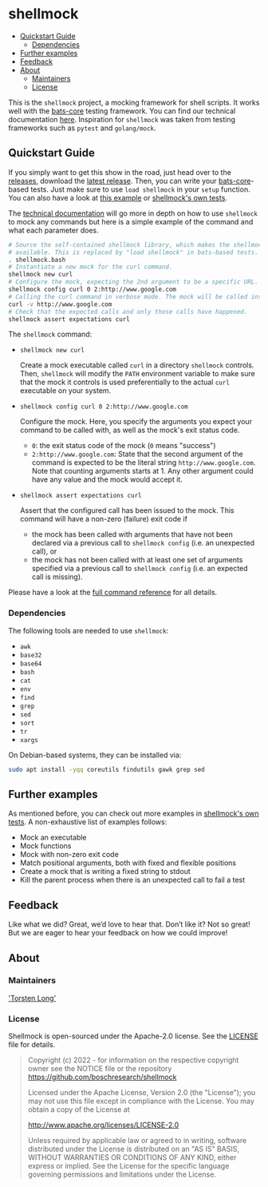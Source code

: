 <!---
  Copyright (c) 2022 - for information on the respective copyright owner
  see the NOTICE file or the repository
  https://github.com/boschresearch/shellmock
  
  Licensed under the Apache License, Version 2.0 (the "License"); you may not
  use this file except in compliance with the License. You may obtain a copy of
  the License at
  
    http://www.apache.org/licenses/LICENSE-2.0
  
  Unless required by applicable law or agreed to in writing, software
  distributed under the License is distributed on an "AS IS" BASIS, WITHOUT
  WARRANTIES OR CONDITIONS OF ANY KIND, either express or implied. See the
  License for the specific language governing permissions and limitations under
  the License.
-->

# shellmock <!-- omit in toc -->

- [Quickstart Guide](#quickstart-guide)
  - [Dependencies](#dependencies)
- [Further examples](#further-examples)
- [Feedback](#feedback)
- [About](#about)
  - [Maintainers](#maintainers)
  - [License](#license)

This is the `shellmock` project, a mocking framework for shell scripts.
It works well with the [bats-core] testing framework.
You can find our technical documentation [here](./docs/README.md).
Inspiration for `shellmock` was taken from testing frameworks such as `pytest`
and `golang/mock`.

[bats-core]: https://bats-core.readthedocs.io/ "bats core website"

## Quickstart Guide

If you simply want to get this show in the road, just head over to the
[releases], download the [latest release][latest-release].
Then, you can write your [bats-core]-based tests.
Just make sure to use `load shellmock` in your `setup` function.
You can also have a look at [this example](./docs/example.md) or
[shellmock's own tests][shellmock-tests].

The [technical documentation](./docs/README.md) will go more in depth on how to
use `shellmock` to mock any commands but here is a simple example of the command
and what each parameter does.

```bash
# Source the self-contained shellmock library, which makes the shellmock command
# available. This is replaced by "load shellmock" in bats-based tests.
. shellmock.bash
# Instantiate a new mock for the curl command.
shellmock new curl
# Configure the mock, expecting the 2nd argument to be a specific URL.
shellmock config curl 0 2:http://www.google.com
# Calling the curl command in verbose mode. The mock will be called instead.
curl -v http://www.google.com
# Check that the expected calls and only those calls have happened.
shellmock assert expectations curl
```

The `shellmock` command:

- `shellmock new curl`

  Create a mock executable called `curl` in a directory `shellmock` controls.
  Then, `shellmock` will modify the `PATH` environment variable to make
  sure that the mock it controls is used preferentially to the actual
  `curl` executable on your system.

- `shellmock config curl 0 2:http://www.google.com`

  Configure the mock.
  Here, you specify the arguments you expect your command
  to be called with, as well as the mock's exit status code.

  - `0`: the exit status code of the mock (`0` means "success")
  - `2:http://www.google.com`: State that the second argument of the command
    is expected to be the literal string `http://www.google.com`.
    Note that counting arguments starts at 1.
    Any other argument could have any value and the mock would accept it.

- `shellmock assert expectations curl`

  Assert that the configured call has been issued to the mock.
  This command will have a non-zero (failure) exit code if

  - the mock has been called with arguments that have not been declared via a
    previous call to `shellmock config` (i.e. an unexpected call), or
  - the mock has not been called with at least one set of arguments specified
    via a previous call to `shellmock config` (i.e. an expected call is
    missing).

Please have a look at the [full command reference](./docs/usage.md) for all
details.

[shellmock-tests]: ./tests/main.bats "shellmock tests"
[releases]: https://github.com/boschresearch/shellmock/releases "releases"
[latest-release]: https://github.com/boschresearch/shellmock/releases/latest "latest release"

### Dependencies

The following tools are needed to use `shellmock`:

- `awk`
- `base32`
- `base64`
- `bash`
- `cat`
- `env`
- `find`
- `grep`
- `sed`
- `sort`
- `tr`
- `xargs`

On Debian-based systems, they can be installed via:

```bash
sudo apt install -yqq coreutils findutils gawk grep sed
```

## Further examples

As mentioned before, you can check out more examples in [shellmock's own
tests][shellmock-tests].
A non-exhaustive list of examples follows:

- Mock an executable
- Mock functions
- Mock with non-zero exit code
- Match positional arguments, both with fixed and flexible positions
- Create a mock that is writing a fixed string to stdout
- Kill the parent process when there is an unexpected call to fail a test

## Feedback

Like what we did?
Great, we’d love to hear that.
Don’t like it?
Not so great!
But we are eager to hear your feedback on how we could improve!

## About

### Maintainers

['Torsten Long'](https://github.com/razziel89)

### License

Shellmock is open-sourced under the Apache-2.0 license.
See the [LICENSE](./LICENSE) file for details.

> Copyright (c) 2022 - for information on the respective copyright owner
> see the NOTICE file or the repository
> https://github.com/boschresearch/shellmock
> 
> Licensed under the Apache License, Version 2.0 (the "License"); you may not
> use this file except in compliance with the License. You may obtain a copy of
> the License at
> 
>   http://www.apache.org/licenses/LICENSE-2.0
> 
> Unless required by applicable law or agreed to in writing, software
> distributed under the License is distributed on an "AS IS" BASIS, WITHOUT
> WARRANTIES OR CONDITIONS OF ANY KIND, either express or implied. See the
> License for the specific language governing permissions and limitations under
> the License.

<!---
  Copyright (c) 2022 - for information on the respective copyright owner
  see the NOTICE file or the repository
  https://github.com/boschresearch/shellmock
  
  Licensed under the Apache License, Version 2.0 (the "License"); you may not
  use this file except in compliance with the License. You may obtain a copy of
  the License at
  
    http://www.apache.org/licenses/LICENSE-2.0
  
  Unless required by applicable law or agreed to in writing, software
  distributed under the License is distributed on an "AS IS" BASIS, WITHOUT
  WARRANTIES OR CONDITIONS OF ANY KIND, either express or implied. See the
  License for the specific language governing permissions and limitations under
  the License.
-->
